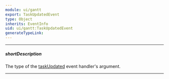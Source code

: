 ```yaml
---
module: ui/gantt
export: TaskUpdatedEvent
type: Object
inherits: EventInfo
uid: ui/gantt:TaskUpdatedEvent
generateTypeLink: 
---
```

---
##### shortDescription
The type of the [taskUpdated]({basewidgetpath}/Events/#taskUpdated) event handler's argument.

---
<!-- Description goes here -->